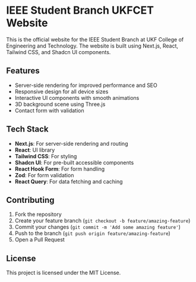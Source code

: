 # IEEE Student Branch UKFCET Website

This is the official website for the IEEE Student Branch at UKF College of Engineering and Technology. The website is built using Next.js, React, Tailwind CSS, and Shadcn UI components.

## Features

- Server-side rendering for improved performance and SEO
- Responsive design for all device sizes
- Interactive UI components with smooth animations
- 3D background scene using Three.js
- Contact form with validation

## Tech Stack

- **Next.js**: For server-side rendering and routing
- **React**: UI library
- **Tailwind CSS**: For styling
- **Shadcn UI**: For pre-built accessible components
- **React Hook Form**: For form handling
- **Zod**: For form validation
- **React Query**: For data fetching and caching

## Contributing

1. Fork the repository
2. Create your feature branch (`git checkout -b feature/amazing-feature`)
3. Commit your changes (`git commit -m 'Add some amazing feature'`)
4. Push to the branch (`git push origin feature/amazing-feature`)
5. Open a Pull Request

## License

This project is licensed under the MIT License.
